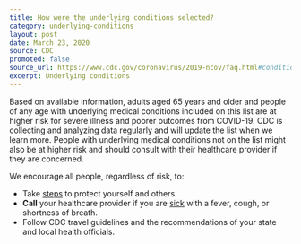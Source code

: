 ```yaml
---
title: How were the underlying conditions selected?
category: underlying-conditions
layout: post
date: March 23, 2020
source: CDC
promoted: false
source_url: https://www.cdc.gov/coronavirus/2019-ncov/faq.html#conditions
excerpt: Underlying conditions
---
```


Based on available information, adults aged 65 years and older and people of any age with underlying medical conditions included on this list are at higher risk for severe illness and poorer outcomes from COVID-19. CDC is collecting and analyzing data regularly and will update the list when we learn more. People with underlying medical conditions not on the list might also be at higher risk and should consult with their healthcare provider if they are concerned.

We encourage all people, regardless of risk, to:

- Take [steps](https://www.cdc.gov/coronavirus/2019-ncov/prepare/prevention.html?) to protect yourself and others.
- **Call** your healthcare provider if you are [sick](https://www.cdc.gov/coronavirus/2019-ncov/if-you-are-sick/steps-when-sick.html) with a fever, cough, or shortness of breath.
- Follow CDC travel guidelines and the recommendations of your state and local health officials.
